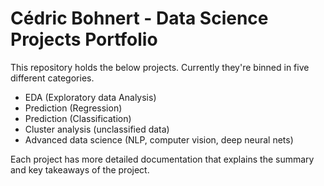 # Cédric Bohnert - Data Science Projects Portfolio

This repository holds the below projects. Currently they're binned in five different categories.

- EDA (Exploratory data Analysis)
- Prediction (Regression)
- Prediction (Classification)
- Cluster analysis (unclassified data)
- Advanced data science (NLP, computer vision, deep neural nets)

Each project has more detailed documentation that explains the summary and key takeaways of the project.
